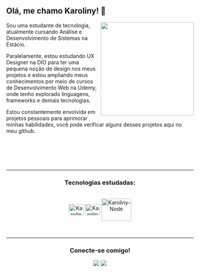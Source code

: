 ## Olá, me chamo Karoliny! 👋

<div>
   <img align="right"  height="250px"     src="https://media0.giphy.com/media/v1.Y2lkPTc5MGI3NjExd3dvYXJsOTJtMGVxZjB3cnVvYWh0bDN5bDd6ZHJ1d3ZldnV4aTdudCZlcD12MV9pbnRlcm5hbF9naWZfYnlfaWQmY3Q9dHM/hS42TuYYnANLFR9IRQ/giphy.gif" /> 
</div>

Sou uma estudante de tecnologia, atualmente cursando Análise e Desenvolvimento de Sistemas na Estácio. 

Paralelamente, estou estudando UX Designer na DIO para ter uma pequena noção de design nos meus projetos e estou ampliando meus conhecimentos por meio de cursos de Desenvolvimento Web na Udemy, onde tenho explorado linguagens, frameworks e demais tecnologias.

Estou constantemente envolvida em projetos pessoais para aprimorar minhas habilidades, você pode verificar alguns desses projetos aqui no meu github.

<br> <br> <br> <br> <hr>
<h3 align="center">Tecnologias estudadas:</h3>
<div style="display: inline_block" align="center"><br>
  <img align="center" alt="Karoliny-Js" height="30px" width="40px" src="https://cdn.jsdelivr.net/gh/devicons/devicon/icons/javascript/javascript-original.svg" />
  <img align="center" alt="Karoliny-Rc" height="30px" width="40px" src="https://cdn.jsdelivr.net/gh/devicons/devicon@latest/icons/react/react-original.svg"/>
  <img align="center" alt="Karoliny-Node" height="60px" width="80px" src="https://cdn.jsdelivr.net/gh/devicons/devicon/icons/nodejs/nodejs-plain-wordmark.svg" />   
</div>

<br> <hr>
<h3 align="center">Conecte-se comigo!</h3>
<div align="center">
<a href="mailto:karolinysantosofc@outlook.com" target="_blank"><img src="https://img.shields.io/badge/Microsoft_Outlook-0078D4?style=for-the-badge&logo=microsoft-outlook&logoColor=white" target="_blank"></a> 
<a href="https://www.linkedin.com/in/karoliny-rufino-8341251a9/" target="_blank"><img src="https://img.shields.io/badge/LinkedIn-0077B5?style=for-the-badge&logo=linkedin&logoColor=white" target="_blank"></a>  
</div>
